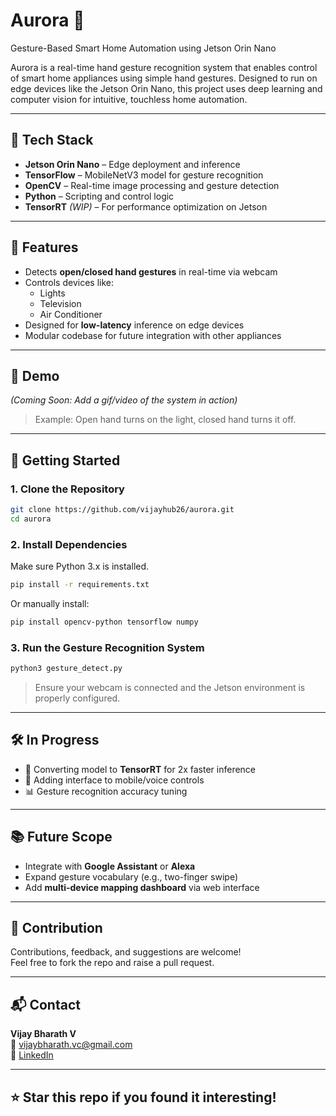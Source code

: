 
# Aurora 🌟
Gesture-Based Smart Home Automation using Jetson Orin Nano

Aurora is a real-time hand gesture recognition system that enables control of smart home appliances using simple hand gestures. Designed to run on edge devices like the Jetson Orin Nano, this project uses deep learning and computer vision for intuitive, touchless home automation.

---

## 🔧 Tech Stack

- **Jetson Orin Nano** – Edge deployment and inference
- **TensorFlow** – MobileNetV3 model for gesture recognition
- **OpenCV** – Real-time image processing and gesture detection
- **Python** – Scripting and control logic
- **TensorRT** *(WIP)* – For performance optimization on Jetson

---

## 🎯 Features

- Detects **open/closed hand gestures** in real-time via webcam
- Controls devices like:
  - Lights
  - Television
  - Air Conditioner
- Designed for **low-latency** inference on edge devices
- Modular codebase for future integration with other appliances

---

## 📸 Demo

*(Coming Soon: Add a gif/video of the system in action)*  
> Example: Open hand turns on the light, closed hand turns it off.

---

## 🚀 Getting Started

### 1. Clone the Repository
```bash
git clone https://github.com/vijayhub26/aurora.git
cd aurora
```

### 2. Install Dependencies
Make sure Python 3.x is installed.

```bash
pip install -r requirements.txt
```

Or manually install:
```bash
pip install opencv-python tensorflow numpy
```

### 3. Run the Gesture Recognition System
```bash
python3 gesture_detect.py
```

> Ensure your webcam is connected and the Jetson environment is properly configured.

---

## 🛠️ In Progress

- 🔄 Converting model to **TensorRT** for 2x faster inference
- 📱 Adding interface to mobile/voice controls
- 📊 Gesture recognition accuracy tuning

---

## 📚 Future Scope

- Integrate with **Google Assistant** or **Alexa**
- Expand gesture vocabulary (e.g., two-finger swipe)
- Add **multi-device mapping dashboard** via web interface

---

## 🤝 Contribution

Contributions, feedback, and suggestions are welcome!  
Feel free to fork the repo and raise a pull request.

---

## 📬 Contact

**Vijay Bharath V**  
📧 vijaybharath.vc@gmail.com  
🔗 [LinkedIn](https://linkedin.com/in/vijay-bharath26)

---

## ⭐️ Star this repo if you found it interesting!
